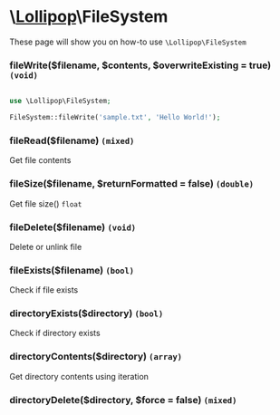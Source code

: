 # \\[Lollipop](http://github.com/4ldrich/lollipop-php)\FileSystem

These page will show you on how-to use ```\Lollipop\FileSystem``` 

### fileWrite(\$filename, \$contents, \$overwriteExisting = true) ```(void)```

```php

use \Lollipop\FileSystem;

FileSystem::fileWrite('sample.txt', 'Hello World!');

```

### fileRead(\$filename) ```(mixed)```
Get file contents

### fileSize(\$filename, \$returnFormatted = false) ```(double)```
Get file size() ```float```

### fileDelete(\$filename) ```(void)```
Delete or unlink file

### fileExists(\$filename) ```(bool)```
Check if file exists

### directoryExists(\$directory) ```(bool)```
Check if directory exists

### directoryContents(\$directory) ```(array)```
Get directory contents using iteration

### directoryDelete(\$directory, \$force = false) ```(mixed)```
